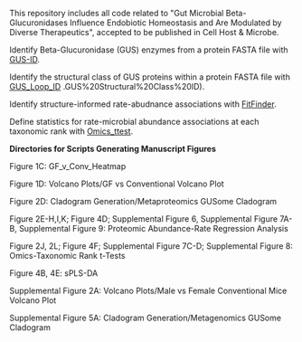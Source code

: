 This repository includes all code related to "Gut Microbial Beta-Glucuronidases Influence Endobiotic Homeostasis and Are Modulated by Diverse Therapeutics", accepted to be published in Cell Host & Microbe.


Identify Beta-Glucuronidase (GUS) enzymes from a protein FASTA file with [GUS-ID](https://github.com/redinbolab/GUS_Endobiotics/tree/main/GUS%20Identification/GUS-ID).

Identify the structural class of GUS proteins within a protein FASTA file with [GUS_Loop_ID](https://github.com/redinbolab/GUS_Endobiotics/tree/main/GUS%20Identification/) .GUS%20Structural%20Class%20ID).

Identify structure-informed rate-abudnance associations with [FitFinder](https://github.com/redinbolab/GUS_Endobiotics/tree/main/Proteomic%20Abduance-Rate%20Regression%20Analysis).

Define statistics for rate-microbial abundance associations at each taxonomic rank with [Omics_ttest](https://github.com/redinbolab/GUS_Endobiotics/tree/main/Omics-Taxonomic%20Rank%20t-Tests).



**Directories for Scripts Generating Manuscript Figures**

  Figure 1C: GF_v_Conv_Heatmap

  Figure 1D: Volcano Plots/GF vs Conventional Volcano Plot

  Figure 2D: Cladogram Generation/Metaproteomics GUSome Cladogram

  Figure 2E-H,I,K; Figure 4D; Supplemental Figure 6, Supplemental Figure 7A-B, Supplemental Figure 9: Proteomic Abundance-Rate Regression Analysis

  Figure 2J, 2L; Figure 4F; Supplemental Figure 7C-D; Supplemental Figure 8: Omics-Taxonomic Rank t-Tests

  Figure 4B, 4E: sPLS-DA

  Supplemental Figure 2A: Volcano Plots/Male vs Female Conventional Mice Volcano Plot

  Supplemental Figure 5A: Cladogram Generation/Metagenomics GUSome Cladogram

